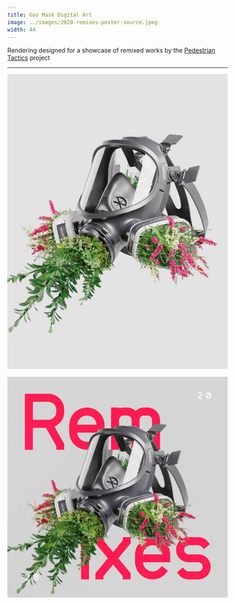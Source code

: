 ```yaml
---
title: Gas Mask Digital Art
image: ../images/2020-remixes-poster-source.jpeg
width: 44
---
```


Rendering designed for a showcase of remixed works by the [Pedestrian Tactics](https://pedestriantactics.com) project

***

![](../images/2020-remixes-poster-source.jpeg)

![](../images/2020-remixes-poster.jpeg)